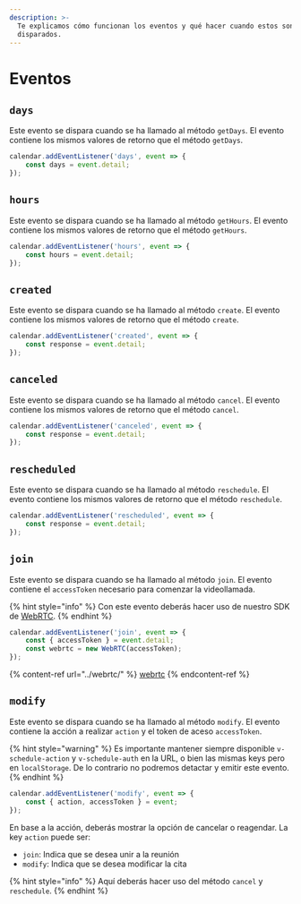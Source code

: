 ```yaml
---
description: >-
  Te explicamos cómo funcionan los eventos y qué hacer cuando estos son
  disparados.
---
```


# Eventos

## `days`

Este evento se dispara cuando se ha llamado al método `getDays`. El evento contiene los mismos valores de retorno que el método `getDays`.

```javascript
calendar.addEventListener('days', event => {
    const days = event.detail;
});
```

## `hours`

Este evento se dispara cuando se ha llamado al método `getHours`. El evento contiene los mismos valores de retorno que el método `getHours`.

```javascript
calendar.addEventListener('hours', event => {
    const hours = event.detail;
});
```

## `created`

Este evento se dispara cuando se ha llamado al método `create`. El evento contiene los mismos valores de retorno que el método `create`.

```javascript
calendar.addEventListener('created', event => {
    const response = event.detail;
});
```

## `canceled`

Este evento se dispara cuando se ha llamado al método `cancel`. El evento contiene los mismos valores de retorno que el método `cancel`.

```javascript
calendar.addEventListener('canceled', event => {
    const response = event.detail;
});
```

## `rescheduled`

Este evento se dispara cuando se ha llamado al método `reschedule`. El evento contiene los mismos valores de retorno que el método `reschedule`.

```javascript
calendar.addEventListener('rescheduled', event => {
    const response = event.detail;
});
```

## `join`

Este evento se dispara cuando se ha llamado al método `join`. El evento contiene el `accessToken` necesario para comenzar la videollamada.

{% hint style="info" %}
Con este evento deberás hacer uso de nuestro SDK de [WebRTC](../webrtc/#uso).
{% endhint %}

```javascript
calendar.addEventListener('join', event => {
    const { accessToken } = event.detail;
    const webrtc = new WebRTC(accessToken);
});
```

{% content-ref url="../webrtc/" %}
[webrtc](../webrtc/)
{% endcontent-ref %}

## `modify`

Este evento se dispara cuando se ha llamado al método `modify`. El evento contiene la acción a realizar `action` y el token de aceso `accessToken`.

{% hint style="warning" %}
Es importante mantener siempre disponible `v-schedule-action` y `v-schedule-auth` en la URL, o bien las mismas keys pero en `localStorage`. De lo contrario no podremos detactar y emitir este evento.
{% endhint %}

```javascript
calendar.addEventListener('modify', event => {
    const { action, accessToken } = event;
});
```

En base a la acción, deberás mostrar la opción de cancelar o reagendar. La key `action` puede ser:

* `join`: Indica que se desea unir a la reunión
* `modify`: Indica que se desea modificar la cita

{% hint style="info" %}
Aquí deberás hacer uso del método `cancel` y `reschedule`.
{% endhint %}

